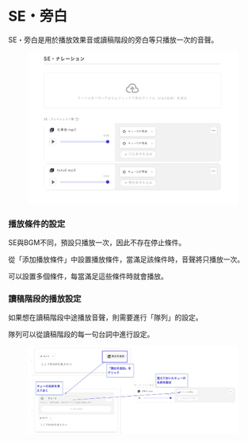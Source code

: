 # SE・旁白

SE・旁白是用於播放效果音或讀稿階段的旁白等只播放一次的音聲。

<figure><img src="../../.gitbook/assets/スクリーンショット 2024-02-20 19.59.30.png" alt=""><figcaption></figcaption></figure>

### 播放條件的設定

SE與BGM不同，預設只播放一次，因此不存在停止條件。

從「添加播放條件」中設置播放條件，當滿足該條件時，音聲將只播放一次。

可以設置多個條件，每當滿足這些條件時就會播放。

### 讀稿階段的播放設定

如果想在讀稿階段中途播放音聲，則需要進行「隊列」的設定。

隊列可以從讀稿階段的每一句台詞中進行設定。

<figure><img src="../../.gitbook/assets/image (109).png" alt=""><figcaption></figcaption></figure>